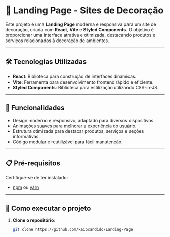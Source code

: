 # 🏡 Landing Page - Sites de Decoração

Este projeto é uma **Landing Page** moderna e responsiva para um site de decoração, criada com **React**, **Vite** e **Styled Components**. O objetivo é proporcionar uma interface atrativa e otimizada, destacando produtos e serviços relacionados à decoração de ambientes.

---

## 🛠️ Tecnologias Utilizadas

- **React**: Biblioteca para construção de interfaces dinâmicas.
- **Vite**: Ferramenta para desenvolvimento frontend rápido e eficiente.
- **Styled Components**: Biblioteca para estilização utilizando CSS-in-JS.

---

## 🎨 Funcionalidades

- Design moderno e responsivo, adaptado para diversos dispositivos.
- Animações suaves para melhorar a experiência do usuário.
- Estrutura otimizada para destacar produtos, serviços e seções informativas.
- Código modular e reutilizável para fácil manutenção.

---

## 📋 Pré-requisitos

Certifique-se de ter instalado:

- [npm](https://www.npmjs.com/) ou [yarn](https://yarnpkg.com/)

---

## 🚀 Como executar o projeto

1. **Clone o repositório**:

   ```bash
   git clone https://github.com/kaiocandido/Landing-Page

